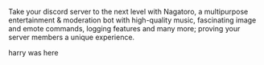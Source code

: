 

Take your discord server to the next level with Nagatoro, a multipurpose entertainment &amp; moderation bot with high-quality music, fascinating image and emote commands, logging features and many more; proving your server members a unique experience.

harry was here

